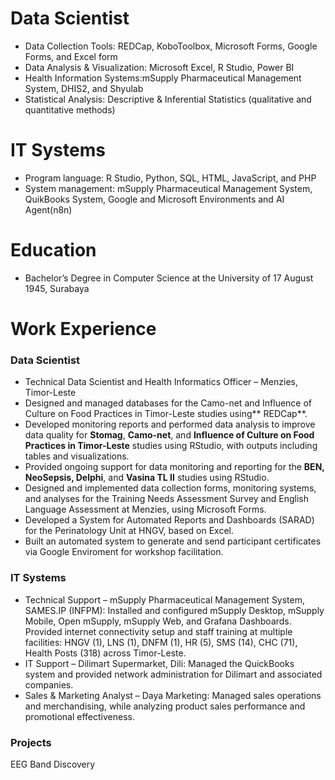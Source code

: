 # Data Scientist
- Data Collection Tools: REDCap, KoboToolbox, Microsoft Forms, Google Forms, and Excel form
- Data Analysis & Visualization: Microsoft Excel, R Studio, Power BI
- Health Information Systems:mSupply Pharmaceutical Management System, DHIS2, and Shyulab
- Statistical Analysis: Descriptive & Inferential Statistics (qualitative and quantitative methods)

# IT Systems
- Program language: R Studio, Python, SQL, HTML, JavaScript, and PHP
- System management: mSupply Pharmaceutical Management System, QuikBooks System, Google and Microsoft Environments and AI Agent(n8n)

# Education
- Bachelor’s Degree in Computer Science at the University of 17 August 1945, Surabaya

# Work Experience
### Data Scientist
- Technical Data Scientist and Health Informatics Officer – Menzies, Timor-Leste
- Designed and managed databases for the Camo-net and Influence of Culture on Food Practices in Timor-Leste studies using** REDCap**.
- Developed monitoring reports and performed data analysis to improve data quality for **Stomag**, **Camo-net**, and **Influence of Culture on Food Practices in Timor-Leste** studies using RStudio, with outputs including tables and visualizations.
- Provided ongoing support for data monitoring and reporting for the **BEN, NeoSepsis, Delphi**, and **Vasina TL II** studies using RStudio.
- Designed and implemented data collection forms, monitoring systems, and analyses for the Training Needs Assessment Survey and English Language Assessment at Menzies, using Microsoft Forms.
- Developed a System for Automated Reports and Dashboards (SARAD) for the Perinatology Unit at HNGV, based on Excel.
- Built an automated system to generate and send participant certificates via Google Enviroment for workshop facilitation.

### IT Systems
- Technical Support – mSupply Pharmaceutical Management System, SAMES.IP (INFPM): Installed and configured mSupply Desktop, mSupply Mobile, Open mSupply, mSupply Web, and Grafana Dashboards. Provided internet connectivity setup and staff training at multiple facilities: HNGV (1), LNS (1), DNFM (1), HR (5), SMS (14), CHC (71), Health Posts (318) across Timor-Leste.
- IT Support – Dilimart Supermarket, Dili: Managed the QuickBooks system and provided network administration for Dilimart and associated companies.
- Sales & Marketing Analyst – Daya Marketing: Managed sales operations and merchandising, while analyzing product sales performance and promotional effectiveness.

### Projects 
EEG Band Discovery
